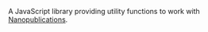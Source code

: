A JavaScript library providing utility functions to work with [Nanopublications](https://nanopub.net/).
